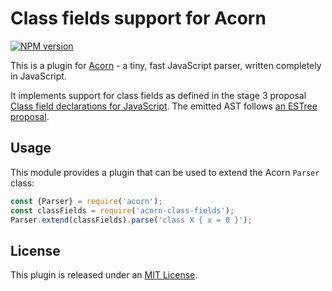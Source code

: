 # Class fields support for Acorn

[![NPM version](https://img.shields.io/npm/v/acorn-class-fields.svg)](https://www.npmjs.org/package/acorn-class-fields)

This is a plugin for [Acorn](http://marijnhaverbeke.nl/acorn/) - a tiny, fast JavaScript parser, written completely in JavaScript.

It implements support for class fields as defined in the stage 3 proposal [Class field declarations for JavaScript](https://github.com/tc39/proposal-class-fields). The emitted AST follows [an ESTree proposal](https://github.com/estree/estree/pull/180).

## Usage

This module provides a plugin that can be used to extend the Acorn `Parser` class:

```javascript
const {Parser} = require('acorn');
const classFields = require('acorn-class-fields');
Parser.extend(classFields).parse('class X { x = 0 }');
```

## License

This plugin is released under an [MIT License](./LICENSE).
